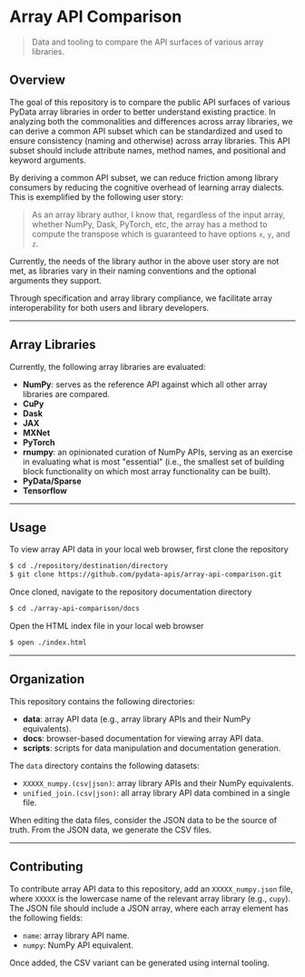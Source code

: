 <!--

Copyright (c) 2020 Python Data APIs Consortium

Permission is hereby granted, free of charge, to any person obtaining a copy of
this software and associated documentation files (the "Software"), to deal in
the Software without restriction, including without limitation the rights to
use, copy, modify, merge, publish, distribute, sublicense, and/or sell copies of
the Software, and to permit persons to whom the Software is furnished to do so,
subject to the following conditions:

The above copyright notice and this permission notice shall be included in all
copies or substantial portions of the Software.

THE SOFTWARE IS PROVIDED "AS IS", WITHOUT WARRANTY OF ANY KIND, EXPRESS OR
IMPLIED, INCLUDING BUT NOT LIMITED TO THE WARRANTIES OF MERCHANTABILITY, FITNESS
FOR A PARTICULAR PURPOSE AND NONINFRINGEMENT. IN NO EVENT SHALL THE AUTHORS OR
COPYRIGHT HOLDERS BE LIABLE FOR ANY CLAIM, DAMAGES OR OTHER LIABILITY, WHETHER
IN AN ACTION OF CONTRACT, TORT OR OTHERWISE, ARISING FROM, OUT OF OR IN
CONNECTION WITH THE SOFTWARE OR THE USE OR OTHER DEALINGS IN THE SOFTWARE.

-->

# Array API Comparison

> Data and tooling to compare the API surfaces of various array libraries.

## Overview

The goal of this repository is to compare the public API surfaces of various PyData array libraries in order to better understand existing practice. In analyzing both the commonalities and differences across array libraries, we can derive a common API subset which can be standardized and used to ensure consistency (naming and otherwise) across array libraries. This API subset should include attribute names, method names, and positional and keyword arguments.

By deriving a common API subset, we can reduce friction among library consumers by reducing the cognitive overhead of learning array dialects. This is exemplified by the following user story:

> As an array library author, I know that, regardless of the input array, whether NumPy, Dask, PyTorch, etc, the array has a method to compute the transpose which is guaranteed to have options `x`, `y`, and `z`.

Currently, the needs of the library author in the above user story are not met, as libraries vary in their naming conventions and the optional arguments they support.

Through specification and array library compliance, we facilitate array interoperability for both users and library developers.

* * *

## Array Libraries

Currently, the following array libraries are evaluated:

-   **NumPy**: serves as the reference API against which all other array libraries are compared.
-   **CuPy**
-   **Dask**
-   **JAX**
-   **MXNet**
-   **PyTorch**
-   **rnumpy**: an opinionated curation of NumPy APIs, serving as an exercise in evaluating what is most "essential" (i.e., the smallest set of building block functionality on which most array functionality can be built).
-   **PyData/Sparse**
-   **Tensorflow**

* * *

## Usage

To view array API data in your local web browser, first clone the repository

```bash
$ cd ./repository/destination/directory
$ git clone https://github.com/pydata-apis/array-api-comparison.git
```

Once cloned, navigate to the repository documentation directory

```bash
$ cd ./array-api-comparison/docs
```

Open the HTML index file in your local web browser

```bash
$ open ./index.html
```

* * *

## Organization

This repository contains the following directories:

-   **data**: array API data (e.g., array library APIs and their NumPy equivalents).
-   **docs**: browser-based documentation for viewing array API data.
-   **scripts**: scripts for data manipulation and documentation generation.

The `data` directory contains the following datasets:

-   `XXXXX_numpy.(csv|json)`: array library APIs and their NumPy equivalents.
-   `unified_join.(csv|json)`: all array library API data combined in a single file.

When editing the data files, consider the JSON data to be the source of truth. From the JSON data, we generate the CSV files.

* * *

## Contributing

To contribute array API data to this repository, add an `XXXXX_numpy.json` file, where `XXXXX` is the lowercase name of the relevant array library (e.g., `cupy`). The JSON file should include a JSON array, where each array element has the following fields:

-   `name`: array library API name.
-   `numpy`: NumPy API equivalent.

Once added, the CSV variant can be generated using internal tooling.
